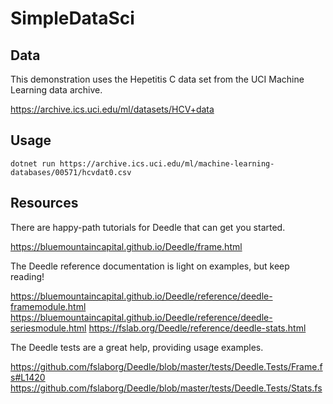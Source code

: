 # SimpleDataSci

## Data

This demonstration uses the Hepetitis C data set
from the UCI Machine Learning data archive.

https://archive.ics.uci.edu/ml/datasets/HCV+data

## Usage

    dotnet run https://archive.ics.uci.edu/ml/machine-learning-databases/00571/hcvdat0.csv

## Resources

There are happy-path tutorials for Deedle
that can get you started.

https://bluemountaincapital.github.io/Deedle/frame.html

The Deedle reference documentation is light on examples,
but keep reading!

https://bluemountaincapital.github.io/Deedle/reference/deedle-framemodule.html
https://bluemountaincapital.github.io/Deedle/reference/deedle-seriesmodule.html
https://fslab.org/Deedle/reference/deedle-stats.html

The Deedle tests are a great help, providing usage examples.

https://github.com/fslaborg/Deedle/blob/master/tests/Deedle.Tests/Frame.fs#L1420
https://github.com/fslaborg/Deedle/blob/master/tests/Deedle.Tests/Stats.fs
